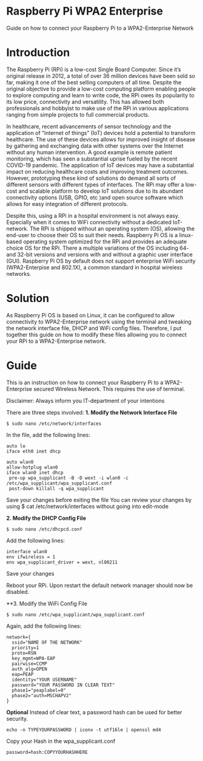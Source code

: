 # Raspberry Pi WPA2 Enterprise
Guide on how to connect your Raspberry Pi to a WPA2-Enterprise Network

# Introduction
The Raspberry Pi (RPi) is a low-cost Single Board Computer. Since it’s original release in 2012, a total of over 36 million devices have been sold so far, making it one of the best selling computers of all time. Despite the original objective to provide a low-cost computing platform enabling people to explore computing and learn to write code, the RPi owes its popularity to its low price, connectivity and versatility. This has allowed both professionals and hobbyist to make use of the RPi in various applications ranging from simple projects to full commercial products. 

In healthcare, recent advancements of sensor technology and the application of “internet of things” (IoT) devices hold a potential to transform healthcare. The use of these devices allows for improved insight of disease by gathering and exchanging data with other systems over the Internet without any human intervention. A good example is remote patient monitoring, which has seen a substantial uprise fueled by the recent COVID-19 pandemic. The application of IoT devices may have a substantial impact on reducing healthcare costs and improving treatment outcomes. However, prototyping these kind of solutions do demand all sorts of different sensors with different types of interfaces. The RPi may offer a low-cost and scalable platform to develop IoT solutions due to its abundant connectivity options (USB, GPIO, etc )and open source software which allows for easy integration of different protocols.  

Despite this, using a RPi in a hospital environment is not always easy. Especially when it comes to WiFi connectivity without a dedicated IoT-network. The RPi is shipped without an operating system (OS), allowing the end-user to choose their OS to suit their needs. Raspberry Pi OS is a linux-based operating system optimized for the RPi and provides an adequate choice OS for the RPi. There a multiple variations of the OS including 64- and 32-bit versions and versions with and without a graphic user interface (GUI). Raspberry Pi OS by default does not support enterprise WiFi security (WPA2-Enterpise and 802.1X), a common standard in hospital wireless networks.

# Solution

As Raspberry Pi OS is based on Linux, it can be configured to allow connectivity to WPA2-Enterprise network using the terminal and tweaking the network interface file, DHCP and WiFi config files.  Therefore, I put together this guide on how to modify these files allowing you to connect your RPi to a WPA2-Enterprise network.

# Guide

This is an instruction on how to connect your Raspberry Pi to a WPA2-Enterprise secured Wireless Network. This requires the use of terminal.


Disclaimer: Always inform you IT-department of your intentions

There are three steps involved:
**1. Modify the Network Interface File**

```
$ sudo nano /etc/network/interfaces
```

In the file, add the following lines:

```
auto lo
iface eth0 inet dhcp

auto wlan0
allow-hotplug wlan0
iface wlan0 inet dhcp
 pre-up wpa_supplicant -B -D wext -i wlan0 -c /etc/wpa_supplicant/wpa_supplicant.conf
 post-down killall -q wpa_supplicant
```
Save your changes before exiting the file
You can review your changes by using $ cat /etc/network/interfaces without going into edit-mode


**2. Modify the DHCP Config File**

```
$ sudo nano /etc/dhcpcd.conf
```

Add the following lines:

```
interface wlan0
env ifwireless = 1
env wpa_supplicant_driver = wext, nl80211
```
Save your changes

Reboot your RPi. Upon restart the default network manager should now be disabled.

**3. Modify the WiFi Config File

```
$ sudo nano /etc/wpa_supplicant/wpa_supplicant.conf
```

Again, add the following lines:
```
network={
  ssid="NAME OF THE NETWORK"
  priority=1
  proto=RSN
  key_mgmt=WPA-EAP
  pairwise=CCMP
  auth_alg=OPEN
  eap=PEAP
  identity="YOUR USERNAME"
  password="YOUR PASSWORD IN CLEAR TEXT"
  phase1="peaplabel=0"
  phase2="auth=MSCHAPV2"
}
```

**Optional**
Instead of clear text, a password hash can be used for better security.
```
echo -n TYPEYOURPASSWORD | iconv -t utf16le | openssl md4
```
Copy your Hash in the wpa_supplicant.conf
```
password=hash:COPYYOURHASHHERE
```
